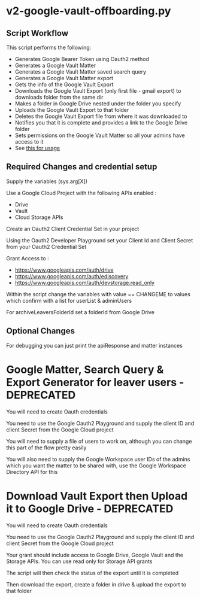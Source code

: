 # v2-google-vault-offboarding.py

## Script Workflow

This script performs the following:

- Generates Google Bearer Token using Oauth2 method
- Generates a Google Vault Matter
- Generates a Google Vault Matter saved search query
- Generates a Google Vault Matter export
- Gets the info of the Google Vault Export
- Downloads the Google Vault Export (only first file - gmail export) to downloads folder from the same dir
- Makes a folder in Google Drive nested under the folder you specify
- Uploads the Google Vault Export to that folder
- Deletes the Google Vault Export file from where it was downloaded to
- Notifies you that it is complete and provides a link to the Google Drive folder
- Sets permissions on the Google Vault Matter so all your admins have access to it
- See [this for usage](https://github.com/pro4tlzz/ITSupportTools/blob/main/google-workspace/offboarding-email-archive/python/step-by-step-guide.md)

## Required Changes and credential setup

Supply the variables (sys.arg[X])

Use a Google Cloud Project with the following APIs enabled :
- Drive 
- Vault
- Cloud Storage APIs

Create an Oauth2 Client Credential Set in your project

Using the Oauth2 Developer Playground set your Client Id and Client Secret from your Oauth2 Credential Set

Grant Access to : 
- https://www.googleapis.com/auth/drive 
- https://www.googleapis.com/auth/ediscovery 
- https://www.googleapis.com/auth/devstorage.read_only

Within the script change the variables with value == CHANGEME to values which confirm with a list for userList & adminUsers

For archiveLeaversFolderId set a folderId from Google Drive

## Optional Changes

For debugging you can just print the apiResponse and matter instances

#  Google Matter, Search Query & Export Generator for leaver users  - DEPRECATED
You will need to create Oauth credentials

You need to use the Google Oauth2 Playground and supply the client ID and client Secret from the Google Cloud project 

You will need to supply a file of users to work on, although you can change this part of the flow pretty easily

You will also need to supply the Google Workspace user IDs of the admins which you want the matter to be shared with, use the Google Workspace Directory API for this

#  Download Vault Export then Upload it to Google Drive - DEPRECATED
You will need to create Oauth credentials

You need to use the Google Oauth2 Playground and supply the client ID and client Secret from the Google Cloud project

Your grant should include access to Google Drive, Google Vault and the Storage APIs. You can use read only for Storage API grants 

The script will then check the status of the export until it is completed

Then download the export, create a folder in drive & upload the export to that folder
